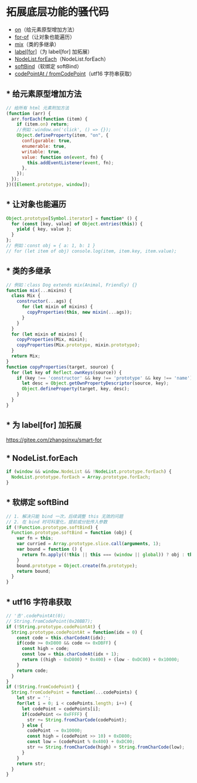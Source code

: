 # 拓展底层功能的骚代码

- [on](#-给元素原型增加方法)（给元素原型增加方法）
- [for-of](#-让对象也能遍历)（让对象也能遍历）
- [mix](#-类的多继承)（类的多继承）
- [label[for]](#-为-labelfor-加拓展)（为 label[for] 加拓展）
- [NodeList.forEach](#-nodelistforeach)（NodeList.forEach）
- [softBind](#-软绑定-softBind)（软绑定 softBind）
- [codePointAt / fromCodePoint](#-utf16-字符串获取)（utf16 字符串获取）

## \* 给元素原型增加方法

```js
// 给所有 html 元素附加方法
(function (arr) {
  arr.forEach(function (item) {
    if (item.on) return;
    //例如：window.on('click', () => {});
    Object.defineProperty(item, "on", {
      configurable: true,
      enumerable: true,
      writable: true,
      value: function on(event, fn) {
        this.addEventListener(event, fn);
      },
    });
  });
})([Element.prototype, window]);
```

## \* 让对象也能遍历

```js
Object.prototype[Symbol.iterator] = function* () {
  for (const [key, value] of Object.entries(this)) {
    yield { key, value };
  }
};
// 例如：const obj = { a: 1, b: 1 }
// for (let item of obj) console.log(item, item.key, item.value);
```

## \* 类的多继承

```js
// 例如：class Dog extends mix(Animal, Friendly) {}
function mix(...mixins) {
  class Mix {
    constructor(...ags) {
      for (let mixin of mixins) {
        copyProperties(this, new mixin(...ags));
      }
    }
  }
  for (let mixin of mixins) {
    copyProperties(Mix, mixin);
    copyProperties(Mix.prototype, mixin.prototype);
  }
  return Mix;
}
function copyProperties(target, source) {
  for (let key of Reflect.ownKeys(source)) {
    if (key !== 'constructor' && key !== 'prototype' && key !== 'name') {
      let desc = Object.getOwnPropertyDescriptor(source, key);
      Object.defineProperty(target, key, desc);
    }
  }
}
```

## \* 为 label[for] 加拓展

https://gitee.com/zhangxinxu/smart-for

## \* NodeList.forEach

```js
if (window && window.NodeList && !NodeList.prototype.forEach) {
  NodeList.prototype.forEach = Array.prototype.forEach;
}
```

## \* 软绑定 softBind

```js
// 1. 解决只能 bind 一次，后续调整 this 无效的问题
// 2. 在 bind 时可科里化，提前或分批传入参数
if (!Function.prototype.softBind) {
  Function.prototype.softBind = function (obj) {
    var fn = this;
    var curried = Array.prototype.slice.call(arguments, 1);
    var bound = function () {
      return fn.apply((!this || this === (window || global)) ? obj : this, curried.concat.apply(curried, arguments));
    }
    bound.prototype = Object.create(fn.prototype);
    return bound;
  }
}
```

## \* utf16 字符串获取

```js
// '𠮷'.codePointAt(0); 
// String.fromCodePoint(0x20BB7);
if (!String.prototype.codePointAt) {
  String.prototype.codePointAt = function(idx = 0) {
    const code = this.charCodeAt(idx);
    if(code >= 0xD800 && code <= 0xDBFF) {
      const high = code;
      const low = this.charCodeAt(idx + 1);
      return ((high - 0xD800) * 0x400) + (low - 0xDC00) + 0x10000;
    }
    return code;
  }
}
if (!String.fromCodePoint) {
  String.fromCodePoint = function(...codePoints) {
    let str = '';
    for(let i = 0; i < codePoints.length; i++) {
      let codePoint = codePoints[i];
      if(codePoint <= 0xFFFF) {
        str += String.fromCharCode(codePoint);
      } else {
        codePoint -= 0x10000;
        const high = (codePoint >> 10) + 0xD800;
        const low = (codePoint % 0x400) + 0xDC00;
        str += String.fromCharCode(high) + String.fromCharCode(low);
      }
    }
    return str;
  }
}
```
